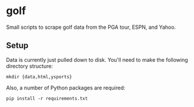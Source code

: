 golf
====

Small scripts to scrape golf data from the PGA tour, ESPN, and Yahoo.


Setup
-----

Data is currently just pulled down to disk. You'll need to make the following
directory structure:

    mkdir {data,html,ysports}

Also, a number of Python packages are required:

    pip install -r requirements.txt
